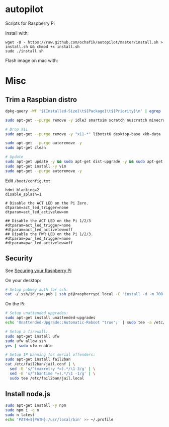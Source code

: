 autopilot
=========

Scripts for Raspberry Pi

Install with:

    wget -O - https://raw.github.com/ochafik/autopilot/master/install.sh > install.sh && chmod +x install.sh
    sudo ./install.sh

Flash image on mac with:

# Misc

## Trim a Raspbian distro

```bash
dpkg-query -Wf '${Installed-Size}\t${Package}\t${Priority}\n' | egrep '\s(optional|extra)' | cut -f 1,2 | sort -nr | less

sudo apt-get --purge remove -y idle3 smartsim scratch nuscratch minecraft-pi python-minecraftpi python3-minecraftpi sonic-pi dillo gpicview openjdk-7-jre oracle-java7-jdk libreoffice* wolfram-engine

# Drop X11
sudo apt-get --purge remove -y "x11-*" libxtst6 desktop-base xkb-data

sudo apt-get --purge autoremove -y
sudo apt-get clean

# Update
sudo apt-get update -y && sudo apt-get dist-upgrade -y && sudo apt-get --purge autoremove -y
sudo apt-get install -y vim
sudo apt-get --purge autoremove -y
```

Edit `/boot/config.txt`:

```
hdmi_blanking=2
disable_splash=1

# Disable the ACT LED on the Pi Zero.
dtparam=act_led_trigger=none
dtparam=act_led_activelow=on

## Disable the ACT LED on the Pi 1/2/3
#dtparam=act_led_trigger=none
#dtparam=act_led_activelow=off
## Disable the PWR LED on the Pi 1/2/3.
#dtparam=pwr_led_trigger=none
#dtparam=pwr_led_activelow=off
```

## Security

See [Securing your Raspberry Pi](https://www.raspberrypi.org/documentation/configuration/security.md)

On your desktop:
```bash
# Setup pubkey auth for ssh:
cat ~/.ssh/id_rsa.pub | ssh pi@raspberrypi.local -C "install -d -m 700 ~/.ssh && cat >> ~/.ssh/authorized_keys && chmod 0600 ~/.ssh/authorized_keys"
```

On the Pi:
```bash
# Setup unattended upgrades:
sudo apt-get install unattended-upgrades
echo 'Unattended-Upgrade::Automatic-Reboot "true";' | sudo tee -a /etc/apt/apt.conf.d/50unattended-upgrades

# Setup a firewall:
sudo apt-get install ufw
sudo ufw allow ssh
yes | sudo ufw enable

# Setup IP banning for serial offenders:
sudo apt-get install fail2ban
cat /etc/fail2ban/jail.conf | \
  sed -E 's/^(maxretry *=).*/\1 3/g' | \
  sed -E 's/^(bantime *=).*/\1 -1/g' | \
  sudo tee /etc/fail2ban/jail.local
```

## Install node.js

```bash
sudo apt-get install -y npm
sudo npm i -g n
sudo n latest
echo 'PATH=${PATH}:/usr/local/bin' >> ~/.profile 
```
